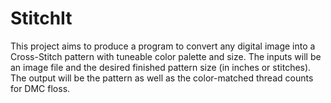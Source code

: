 # StitchIt

This project aims to produce a program to convert any digital image into 
a Cross-Stitch pattern with tuneable color palette and size.  The inputs will
be an image file and the desired finished pattern size (in inches or stitches).
The output will be the pattern as well as the color-matched thread counts 
for DMC floss.